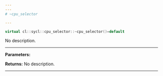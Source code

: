 ```yaml
---
---
# ~cpu_selector

---
```


```cpp
virtual cl::sycl::cpu_selector::~cpu_selector()=default
```


No description.


---
**Parameters:**

**Returns:** No description.

---
